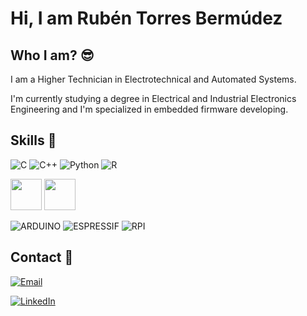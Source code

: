 # Hi, I am Rubén Torres Bermúdez

## Who I am? :sunglasses:
I am a Higher Technician in Electrotechnical and Automated Systems. 

I'm currently studying a degree in Electrical and Industrial Electronics Engineering and I'm specialized in embedded firmware developing.



## Skills :hammer:
![C](https://img.shields.io/badge/C-00599C?style=for-the-badge&logo=c&logoColor=white)
![C++](https://img.shields.io/badge/C%2B%2B-00599C?style=for-the-badge&logo=c%2B%2B&logoColor=white)
![Python](https://img.shields.io/badge/Python-00599C?style=for-the-badge&logo=python&logoColor=white)
![R](https://img.shields.io/badge/R-00599C?style=for-the-badge&logo=r&logoColor=white)

<img src="https://wiki.st.com/stm32mpu/nsfr_img_auth.php/2/2f/STM32_logo.png" height="50"> <img src="https://upload.wikimedia.org/wikipedia/commons/4/4e/Logo_freeRTOS.png" height="50">

![ARDUINO](https://img.shields.io/badge/Arduino-00979D?style=for-the-badge&logo=Arduino&logoColor=white)
![ESPRESSIF](https://img.shields.io/badge/espressif-E7352C?style=for-the-badge&logo=espressif&logoColor=white)
![RPI](https://img.shields.io/badge/Raspberry%20Pi-A22846?style=for-the-badge&logo=Raspberry%20Pi&logoColor=white)



## Contact :envelope_with_arrow:
[![Email](https://img.shields.io/badge/rubentorresbermudez@gmail.com-D14836?style=for-the-badge&logo=gmail&logoColor=white&labelColor=101010)](mailto:rubentorresbermudez@gmail.com)

[![LinkedIn](https://img.shields.io/badge/Rubén_Torres_Bermúdez-0077B5?style=for-the-badge&logo=linkedin&logoColor=white&labelColor=101010)](https://www.linkedin.com/in/ruben-torres-bermudez/)
